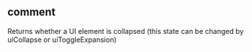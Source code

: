 ## comment

Returns whether a UI element is collapsed (this state can be changed by uiCollapse or uiToggleExpansion)